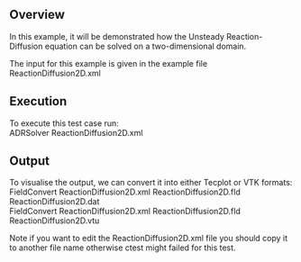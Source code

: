Overview
--------
In this example, it will be demonstrated how the Unsteady Reaction-Diffusion equation can be solved on a
two-dimensional domain.


The input for this example is given in the example file ReactionDiffusion2D.xml

Execution
---------
To execute this test case run: \
ADRSolver ReactionDiffusion2D.xml

Output
------
To visualise the output, we can convert it into either Tecplot or VTK formats: \
FieldConvert ReactionDiffusion2D.xml ReactionDiffusion2D.fld ReactionDiffusion2D.dat \
FieldConvert ReactionDiffusion2D.xml ReactionDiffusion2D.fld ReactionDiffusion2D.vtu 

Note if you want to edit the ReactionDiffusion2D.xml file you should copy it to another file name otherwise ctest might failed for this test.
